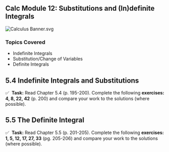 Calc Module 12: Substitutions and (In)definite Integrals
--------------------------------------------------------

![Calculus Banner.svg](https://wustl-catalog.instructure.com/courses/254/files/25266/download)

### Topics Covered

*   Indefinite Integrals
*   Substitution/Change of Variables
*   Definite Integrals

5.4 Indefinite Integrals and Substitutions
------------------------------------------

✅  **Task:** Read Chapter 5.4 (p. 195-200). Complete the following **exercises: 4, 8, 22, 42** (p. 200) and compare your work to the solutions (where possible).

5.5 The Definite Integral
-------------------------

✅  **Task:** Read Chapter 5.5 (p. 201-205). Complete the following **exercises: 1, 5, 12, 17, 27, 33** (pg. 205-206) and compare your work to the solutions (where possible).
